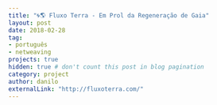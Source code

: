 ```yaml
---
title: "🌀🌎 Fluxo Terra - Em Prol da Regeneração de Gaia"
layout: post
date: 2018-02-28
tag:
- português
- netweaving
projects: true
hidden: true # don't count this post in blog pagination
category: project
author: danilo
externalLink: "http://fluxoterra.com/"
---
```

